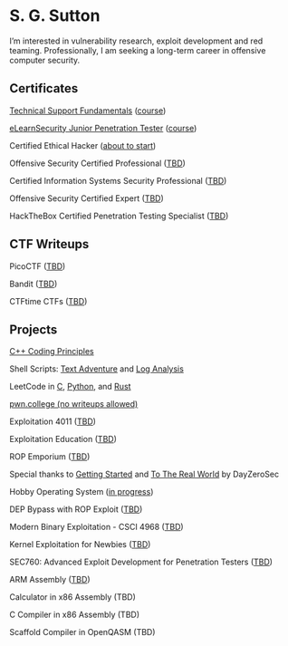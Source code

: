 <h1>S. G. Sutton</h1>
I’m interested in vulnerability research, exploit development and red teaming. Professionally, I am seeking a long-term career in offensive computer security.
<h2>Certificates</h2>

[Technical Support Fundamentals](https://www.coursera.org/account/accomplishments/certificate/JPGQ3YYJJAWB) ([course](https://www.coursera.org/learn/technical-support-fundamentals))

[eLearnSecurity Junior Penetration Tester](https://certs.ine.com/3f7da421-6aa8-4def-a840-96057bbbaba4) ([course](https://ine.com/learning/certifications/internal/elearnsecurity-junior-penetration-tester-cert))

Certified Ethical Hacker ([about to start](https://www.eccouncil.org/train-certify/certified-ethical-hacker-ceh-v13-north-america/))

Offensive Security Certified Professional ([TBD](https://www.offsec.com/courses/pen-200/))

Certified Information Systems Security Professional ([TBD](https://www.isc2.org/certifications/cissp))

Offensive Security Certified Expert ([TBD](https://www.offsec.com/certificates/osce3/))

HackTheBox Certified Penetration Testing Specialist ([TBD](https://academy.hackthebox.com/preview/certifications/htb-certified-penetration-testing-specialist/certification-steps))

<h2>CTF Writeups</h2>

PicoCTF ([TBD](https://picoctf.org/))

Bandit ([TBD](https://overthewire.org/wargames/bandit/))

CTFtime CTFs ([TBD](https://ctftime.org/ctfs))
<h2>Projects</h2>

[C++ Coding Principles](https://github.com/s-sutton/2020_PROJECTS)

Shell Scripts: [Text Adventure](https://github.com/s-sutton/Bash-Text-Adventure) and [Log Analysis](https://github.com/s-sutton/first_shell_script)

LeetCode in [C](https://github.com/s-sutton/LeetCode_C), [Python](https://github.com/s-sutton/LeetCode_Python), and [Rust](https://github.com/s-sutton/LeetCode_Rust)

[pwn.college (no writeups allowed)](https://pwn.college/hacker/s-sutton)

Exploitation 4011 ([TBD](https://ost2.fyi/))

Exploitation Education ([TBD](https://exploit.education/))

ROP Emporium ([TBD](https://ropemporium.com/index.html?ref=dayzerosec.com))

Special thanks to [Getting Started](https://dayzerosec.com/blog/2021/02/02/getting-started.html) and [To The Real World](https://dayzerosec.com/tags/ctf-to-real-world/) by DayZeroSec

Hobby Operating System ([in progress](https://github.com/s-sutton/sgs_os/tree/main))

DEP Bypass with ROP Exploit ([TBD](https://www.corelan.be/index.php/2010/06/16/exploit-writing-tutorial-part-10-chaining-dep-with-rop-the-rubikstm-cube/))

Modern Binary Exploitation - CSCI 4968 ([TBD](https://web.archive.org/web/20210710080726/http://security.cs.rpi.edu/courses/binexp-spring2015/))

Kernel Exploitation for Newbies ([TBD](https://hackmag.com/coding/linux-kernel-exploitation/))

SEC760: Advanced Exploit Development for Penetration Testers ([TBD](https://www.sans.org/cyber-security-courses/advanced-exploit-development-penetration-testers/))

ARM Assembly ([TBD](https://azeria-labs.com/writing-arm-assembly-part-1/))

Calculator in x86 Assembly (TBD)

C Compiler in x86 Assembly (TBD)

Scaffold Compiler in OpenQASM (TBD)

